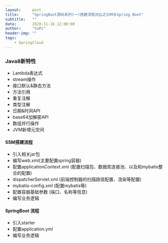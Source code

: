```yaml
---
layout:     post
title:      "SpringBoot源码系列(一)搭建流程对比之SSM与Spring Boot"
subtitle:   ""
date:       2020-11-16 12:00:00
author:     "YaPi"
header-img: ""
tags:
    - SpringCloud
---
```


### Java8新特性

- Lambda表达式
- stream操作
- 接口默认&静态方法
- 方法引用
- 重复注解
- 类型注解
- 日期&时间API
- base64加解密API
- 数组并行操作
- JVM新增元空间

#### SSM搭建流程

- 引入相关jar包
- 编写web.xml(主要配置spring容器)
- 配置applicationContext.xml (配置扫描包、数据库连接池、以及和mybatis整合的配置)
- dispatcherServlet.xml (前端控制器的扫描路径配置、渲染等配置)
- mybatis-config.xml (配置mybatis等)
- 配置容器基础参数 (端口、名称等信息)
- 编写业务逻辑

#### SpringBoot 流程

- 引入starter
- 配置application.yml
- 编写业务逻辑